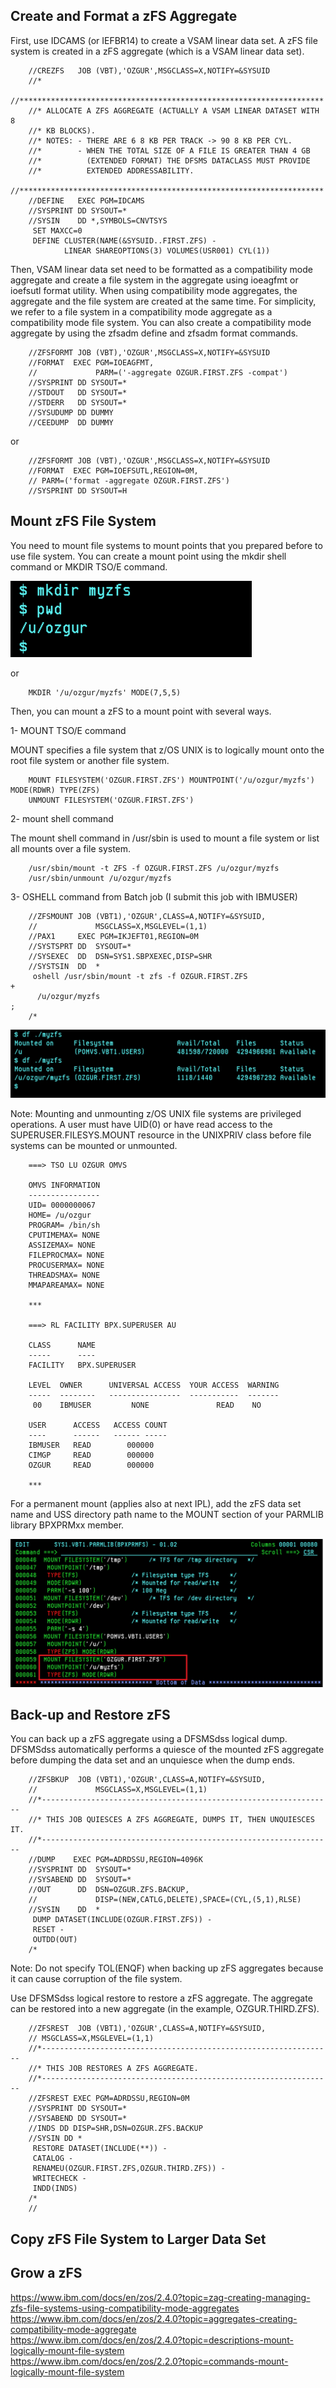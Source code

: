 ## Create and Format a zFS Aggregate

First, use IDCAMS (or IEFBR14) to create a VSAM linear data set. A zFS file system is created in a zFS aggregate (which is a VSAM linear data set). 

		//CREZFS   JOB (VBT),'OZGUR',MSGCLASS=X,NOTIFY=&SYSUID                  
		//*                                                                     
		//********************************************************************  
		//* ALLOCATE A ZFS AGGREGATE (ACTUALLY A VSAM LINEAR DATASET WITH 8     
		//* KB BLOCKS).                                                         
		//* NOTES: - THERE ARE 6 8 KB PER TRACK -> 90 8 KB PER CYL.             
		//*        - WHEN THE TOTAL SIZE OF A FILE IS GREATER THAN 4 GB         
		//*          (EXTENDED FORMAT) THE DFSMS DATACLASS MUST PROVIDE         
		//*          EXTENDED ADDRESSABILITY.                                   
		//********************************************************************  
		//DEFINE   EXEC PGM=IDCAMS                                              
		//SYSPRINT DD SYSOUT=*                                                  
		//SYSIN    DD *,SYMBOLS=CNVTSYS                                         
		 SET MAXCC=0                                                            
		 DEFINE CLUSTER(NAME(&SYSUID..FIRST.ZFS) -                              
				LINEAR SHAREOPTIONS(3) VOLUMES(USR001) CYL(1))                  

Then, VSAM linear data set need to be formatted as a compatibility mode aggregate and create a file system in the aggregate using ioeagfmt or ioefsutl format utility. When using compatibility mode aggregates, the aggregate and the file system are created at the same time. For simplicity, we refer to a file system in a compatibility mode aggregate as a compatibility mode file system. You can also create a compatibility mode aggregate by using the zfsadm define and zfsadm format commands. 

		//ZFSFORMT JOB (VBT),'OZGUR',MSGCLASS=X,NOTIFY=&SYSUID         
		//FORMAT  EXEC PGM=IOEAGFMT,                                   
		//             PARM=('-aggregate OZGUR.FIRST.ZFS -compat')     
		//SYSPRINT DD SYSOUT=*                                         
		//STDOUT   DD SYSOUT=*                                         
		//STDERR   DD SYSOUT=*                                         
		//SYSUDUMP DD DUMMY                                            
		//CEEDUMP  DD DUMMY                                            

or 

		//ZFSFORMT JOB (VBT),'OZGUR',MSGCLASS=X,NOTIFY=&SYSUID    
		//FORMAT  EXEC PGM=IOEFSUTL,REGION=0M,                     
		// PARM=('format -aggregate OZGUR.FIRST.ZFS')             
		//SYSPRINT DD SYSOUT=H                                     

## Mount zFS File System

You need to mount file systems to mount points that you prepared before to use file system. You can create a mount point using the mkdir shell command or MKDIR TSO/E command. 

![Screenshot](https://github.com/ozgurhepsag/Basic-z-OS-Utilities-and-Practices/blob/main/zOS%20UNIX%20File%20System%20and%20zFS%20Operations/ss/mountpoint.png)

or

		MKDIR '/u/ozgur/myzfs' MODE(7,5,5)

Then, you can mount a zFS to a mount point with several ways.

1- MOUNT TSO/E command

MOUNT specifies a file system that z/OS UNIX is to logically mount onto the root file system or another file system.

		MOUNT FILESYSTEM('OZGUR.FIRST.ZFS') MOUNTPOINT('/u/ozgur/myzfs') MODE(RDWR) TYPE(ZFS)
		UNMOUNT FILESYSTEM('OZGUR.FIRST.ZFS')

2- mount shell command

The mount shell command in /usr/sbin is used to mount a file system or list all mounts over a file system.

		/usr/sbin/mount -t ZFS -f OZGUR.FIRST.ZFS /u/ozgur/myzfs
		/usr/sbin/unmount /u/ozgur/myzfs

3- OSHELL command from Batch job (I submit this job with IBMUSER)

		//ZFSMOUNT JOB (VBT1),'OZGUR',CLASS=A,NOTIFY=&SYSUID,                  
		//             MSGCLASS=X,MSGLEVEL=(1,1)                               
		//PAX1     EXEC PGM=IKJEFT01,REGION=0M                                 
		//SYSTSPRT DD  SYSOUT=*                                                
		//SYSEXEC  DD  DSN=SYS1.SBPXEXEC,DISP=SHR                              
		//SYSTSIN  DD  *                                                       
		 oshell /usr/sbin/mount -t zfs -f OZGUR.FIRST.ZFS                    + 
		  /u/ozgur/myzfs                                                   ;   
		/*                                                                     

![Screenshot](https://github.com/ozgurhepsag/Basic-z-OS-Utilities-and-Practices/blob/main/zOS%20UNIX%20File%20System%20and%20zFS%20Operations/ss/mounted-zfs.png)

Note: Mounting and unmounting z/OS UNIX file systems are privileged operations. A user must have UID(0) or have read access to the SUPERUSER.FILESYS.MOUNT resource in the UNIXPRIV class before file systems can be mounted or unmounted.

		===> TSO LU OZGUR OMVS

		OMVS INFORMATION    
		----------------    
		UID= 0000000067     
		HOME= /u/ozgur      
		PROGRAM= /bin/sh    
		CPUTIMEMAX= NONE    
		ASSIZEMAX= NONE      
		FILEPROCMAX= NONE    
		PROCUSERMAX= NONE    
		THREADSMAX= NONE     
		MMAPAREAMAX= NONE    

		***

		===> RL FACILITY BPX.SUPERUSER AU 

		CLASS      NAME                                                   
		-----      ----                                                   
		FACILITY   BPX.SUPERUSER                                          

		LEVEL  OWNER      UNIVERSAL ACCESS  YOUR ACCESS  WARNING          
		-----  --------   ----------------  -----------  -------          
		 00    IBMUSER         NONE               READ    NO            

		USER      ACCESS   ACCESS COUNT                                                
		----      ------   ------ -----                                                
		IBMUSER   READ        000000                                                   
		CIMGP     READ        000000                                                   
		OZGUR     READ        000000 
		
		***

 For a permanent mount (applies also at next IPL), add the zFS data set name and USS directory path name to the MOUNT section of your PARMLIB library BPXPRMxx member.
 
 ![Screenshot](https://github.com/ozgurhepsag/Basic-z-OS-Utilities-and-Practices/blob/main/zOS%20UNIX%20File%20System%20and%20zFS%20Operations/ss/BPXPRMxx.png)

## Back-up and Restore zFS

You can back up a zFS aggregate using a DFSMSdss logical dump. DFSMSdss automatically performs a quiesce of the mounted zFS aggregate before dumping the data set and an unquiesce when the dump ends.

		//ZFSBKUP  JOB (VBT1),'OZGUR',CLASS=A,NOTIFY=&SYSUID,                
		//             MSGCLASS=X,MSGLEVEL=(1,1)                             
		//*----------------------------------------------------------------- 
		//* THIS JOB QUIESCES A ZFS AGGREGATE, DUMPS IT, THEN UNQUIESCES IT. 
		//*----------------------------------------------------------------- 
		//DUMP    EXEC PGM=ADRDSSU,REGION=4096K                              
		//SYSPRINT DD  SYSOUT=*                                              
		//SYSABEND DD  SYSOUT=*                                              
		//OUT      DD  DSN=OZGUR.ZFS.BACKUP,                                 
		//             DISP=(NEW,CATLG,DELETE),SPACE=(CYL,(5,1),RLSE)        
		//SYSIN    DD  *                                                     
		 DUMP DATASET(INCLUDE(OZGUR.FIRST.ZFS)) -                            
		 RESET -                                                             
		 OUTDD(OUT)                                                          
		/*                                                                   

Note: Do not specify TOL(ENQF) when backing up zFS aggregates because it can cause corruption of the file system.

Use DFSMSdss logical restore to restore a zFS aggregate. The aggregate can be restored into a new aggregate (in the example, OZGUR.THIRD.ZFS). 

		//ZFSREST  JOB (VBT1),'OZGUR',CLASS=A,NOTIFY=&SYSUID,                 
		// MSGCLASS=X,MSGLEVEL=(1,1)                                          
		//*-----------------------------------------------------------------  
		//* THIS JOB RESTORES A ZFS AGGREGATE.                                
		//*-----------------------------------------------------------------  
		//ZFSREST EXEC PGM=ADRDSSU,REGION=0M                                  
		//SYSPRINT DD SYSOUT=*                                                
		//SYSABEND DD SYSOUT=*                                                
		//INDS DD DISP=SHR,DSN=OZGUR.ZFS.BACKUP                               
		//SYSIN DD *                                                          
		 RESTORE DATASET(INCLUDE(**)) -                                       
		 CATALOG -                                                            
		 RENAMEU(OZGUR.FIRST.ZFS,OZGUR.THIRD.ZFS)) -                          
		 WRITECHECK -                                                         
		 INDD(INDS)                                                           
		/*                                                                    
		//                                                                    

## Copy zFS File System to Larger Data Set



## Grow a zFS



https://www.ibm.com/docs/en/zos/2.4.0?topic=zag-creating-managing-zfs-file-systems-using-compatibility-mode-aggregates </br>
https://www.ibm.com/docs/en/zos/2.4.0?topic=aggregates-creating-compatibility-mode-aggregate </br>
https://www.ibm.com/docs/en/zos/2.4.0?topic=descriptions-mount-logically-mount-file-system </br>
https://www.ibm.com/docs/en/zos/2.2.0?topic=commands-mount-logically-mount-file-system </br>
